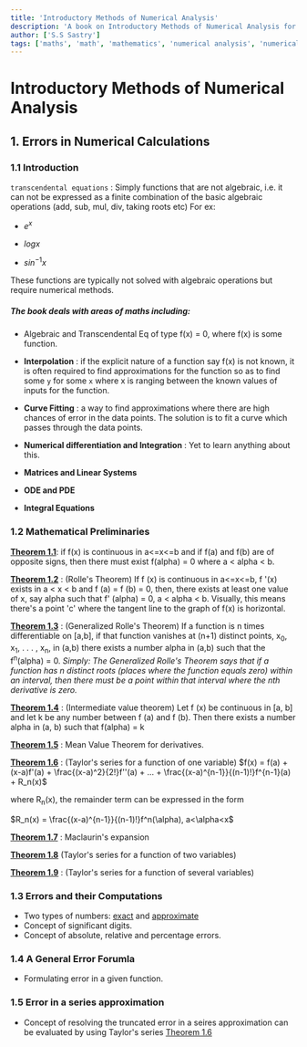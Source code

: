 ```yaml
---
title: 'Introductory Methods of Numerical Analysis'
description: 'A book on Introductory Methods of Numerical Analysis for higher mathematics.'
author: ['S.S Sastry']
tags: ['maths', 'math', 'mathematics', 'numerical analysis', 'numerical methods', 'analysis']
---
```


# Introductory Methods of Numerical Analysis

## 1. Errors in Numerical Calculations

### 1.1 Introduction

`transcendental equations` : Simply functions that are not algebraic, i.e. it can not be expressed as a finite combination of the basic algebraic operations (add, sub, mul, div, taking roots etc)
For ex:

- $e^x$

- $logx$

- $sin^{-1}x$

These functions are typically not solved with algebraic operations but require numerical methods.

##### The book deals with areas of maths including:

- Algebraic and Transcendental Eq of type f(x) = 0, where f(x) is some function.

- **Interpolation** : if the explicit nature of a function say f(x) is not known, it is often required to find approximations for the function so as to find some `y` for some `x` where x is ranging between the known values of inputs for the function.

- **Curve Fitting** : a way to find approximations where there are high chances of error in the data points.
  The solution is to fit a curve which passes through the data points.

- **Numerical differentiation and Integration** : Yet to learn anything about this.

- **Matrices and Linear Systems**

- **ODE and PDE**

- **Integral Equations**

### 1.2 Mathematical Preliminaries

<u>**Theorem 1.1**</u>: if f(x) is continuous in a<=x<=b and if f(a) and f(b) are of opposite signs, then there must exist f(alpha) = 0 where a < alpha < b.

**<u>Theorem 1.2</u>** : (Rolle's Theorem) If f (x) is continuous in a<=x<=b, f '(x) exists in a < x < b and f (a) = f (b) = 0, then, there exists at least one value of x, say alpha such that f' (alpha) = 0, a < alpha < b.
Visually, this means there's a point 'c' where the tangent line to the graph of f(x) is horizontal.

<u>**Theorem 1.3**</u> : (Generalized Rolle's Theorem) If a function is n times differentiable on [a,b], if that function vanishes at (n+1) distinct points, x<sub>0</sub>, x<sub>1</sub>, . . . , x<sub>n</sub>, in (a,b) there exists a number alpha in (a,b) such that the f<sup>n</sup>(alpha) = 0.
*Simply: The Generalized Rolle's Theorem says that if a function has n distinct roots (places where the function equals zero) within an interval, then there must be a point within that interval where the nth derivative is zero.*

<u>**Theorem 1.4**</u> : (Intermediate value theorem) Let f (x) be continuous in [a, b] and let k be any number between f (a) and f (b). Then there exists a number alpha in (a, b) such that f(alpha) = k 

<u>**Theorem 1.5**</u> : Mean Value Theorem for derivatives.

<u>**Theorem 1.6**</u> : (Taylor's series for a function of one variable)
$f(x) = f(a) + (x-a)f'(a) + \frac{(x-a)^2}{2!}f''(a) + ... + \frac{(x-a)^{n-1}}{(n-1)!}f^{n-1}(a) + R_n(x)$

where R<sub>n</sub>(x), the remainder term can be expressed in the form 

$R_n(x) = \frac{(x-a)^{n-1}}{(n-1)!}f^n(\alpha), a<\alpha<x$

**<u>Theorem 1.7</u>** : Maclaurin's expansion

**<u>Theorem 1.8</u>** (Taylor's series for a function of two variables)

**<u>Theorem 1.9</u>** : (Taylor's series for a function of several variables)

### 1.3 Errors and their Computations

- Two types of numbers: <u>exact</u> and <u>approximate</u>
- Concept of significant digits.
- Concept of absolute, relative and percentage errors.

### 1.4 A General Error Forumla

- Formulating error in a given function.

### 1.5 Error in a series approximation

- Concept of resolving the truncated error in a seires approximation can be evaluated by using Taylor's series [Theorem 1.6](#mathematical-preliminaries)




















